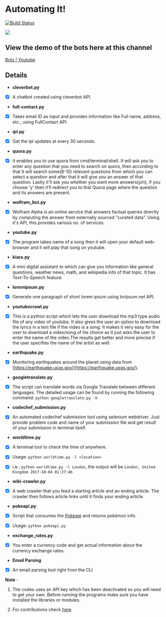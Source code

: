 # Automating It!
[![Build Status](https://travis-ci.org/arpitx165/Automation-Bots.svg?branch=master)](https://travis-ci.org/arpitx165/Automation-Bots)

![](https://media.giphy.com/media/RPZu7v6zA2WOI/giphy.gif)

## View the demo of the bots here at this channel
[Bots | Youtube](https://www.youtube.com/channel/UCJPR7NC5igzhgzjRFeNWLvQ)

## Details

- <b>cleverbot.py</b>

- [x] A chatbot created using cleverbot API.

- <b>full-contact.py</b>

- [x] Takes email ID as input and provides information like Full name, address, etc., using FullContact API.

- <b>ipl.py</b>

- [x] Get the ipl updates at every 30 seconds.

- <b>quora.py</b>

- [x] It enables you to use quora from cmd/terminal/shell. It will ask you to enter any question that you need to search on quora, then     according to that it will search some(8-10) relevant questions from which you can select a question and after that it will give you an answer of that question. Lastly it'll ask you whether you want more answers(y/n), if you choose 'y' then it'll redirect you to that    Quora page where the question and its answers are present.

- <b>wolfram_bot.py</b>

- [x] Wolfram Alpha is an online service that answers factual queries directly by computing the answer from externally sourced "curated data".
 Using it's API, this provides various no. of services.

 - <b>youtube.py</b>

 - [x] The program takes name of a song then it will open your default web-browser and it will play that song on youtube.

 - <b>kiara.py</b>

 - [x] A mini digital assistant to which can give you information like general questions, weather news, math, and wikipedia info of that topic.
 It has Text-To-Speech feature.

  - <b>loremipsum.py</b>

 - [x] Generate one paragraph of short lorem ipsum using loripsum.net API.

 - <b>youtubecrawl.py</b>

 - [x] This is a python script which lets the user download the mp3 type audio file of any video of youtube. It also gives the user an option to download the lyrics in a text file if the video is a song. It makes it very easy for the user to download a video/song of his choice as it just asks the user to enter the name of the video.The results get better and more precise if the user specifies the name of the artist as well.

 - <b>earthquake.py</b>

 - [x] Monitoring earthquakes around the planet using data from [https://earthquake.usgs.gov/](https://earthquake.usgs.gov/).
 - <b>googletranslate.py</b>

 - [x] The script can translate words via Google Translate between different languages. The detailed usage can be found by running the following command:
 `python googletranslate.py -h`

 - <b>codechef_submission.py</b>

 - [x] An automated codechef submission tool using selenium webdriver. Just provide problem code and name of your submission file and get result of your submission in terminal itself.

 - <b>worldtime.py</b>

 - [x] A terminal tool to check the time of anywhere.

 - [x] Usage: `python worldtime.py -l <location>`

 - [x] i.e.: `python worldtime.py -l London`, the output will be `London, United Kingdom 2017-10-04 01:27:46`

 - <b>wiki-crawler.py</b>

 - [x] A web crawler that you feed a starting article and an ending article. The crawler then follows article links until it finds your ending article.

 - <b>pokeapi.py</b>

 - [x] Script that consumes the [Pokéapi](https://pokeapi.co/) and returns pokémon info.

 - [x] Usage: `python pokeapi.py`

 - <b>exchange_rates.py</b>

 - [x] You enter a currency code and get actual information about the currency exchange rates.
 
 - <b>Email Parsing</b>
 - [x] An email parsing tool right from the CLI
 
 <b>Note</b> -

 1. The codes uses an API key which has been deactivated so you will need to get your own.
Before running the programs make sure you have installed the libraries or modules.

2. For contributions check [here](CONTRIBUTING.md)
